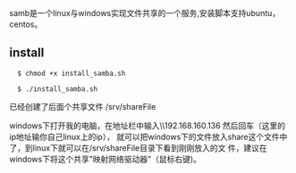 samb是一个linux与windows实现文件共享的一个服务,安装脚本支持ubuntu，centos。

## install
```
  $ chmod +x install_samba.sh

  $ ./install_samba.sh
```
已经创建了后面个共享文件 /srv/shareFile

windows下打开我的电脑，在地址栏中输入\\\192.168.160.136 然后回车（这里的ip地址输你自己linux上的ip），
就可以把windows下的文件放入share这个文件中了，到linux下就可以在/srv/shareFile目录下看到刚刚放入的文
件，建议在windows下将这个共享"映射网络驱动器"（鼠标右键)。
